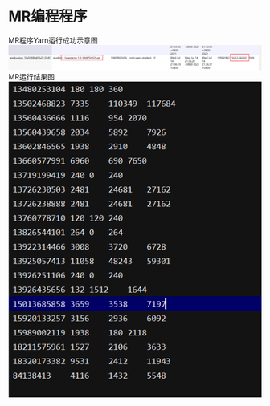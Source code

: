 # MR编程程序
MR程序Yarn运行成功示意图
![](src/main/resources/img/MR.png)
MR运行结果图
![](src/main/resources/img/MR运行结果.png)

